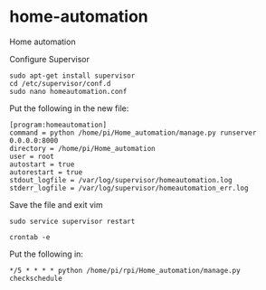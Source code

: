 # home-automation
Home automation

Configure Supervisor
```
sudo apt-get install supervisor
cd /etc/supervisor/conf.d
sudo nano homeautomation.conf
```
Put the following in the new file:
```
[program:homeautomation]
command = python /home/pi/Home_automation/manage.py runserver 0.0.0.0:8000
directory = /home/pi/Home_automation
user = root
autostart = true
autorestart = true
stdout_logfile = /var/log/supervisor/homeautomation.log
stderr_logfile = /var/log/supervisor/homeautomation_err.log
```
Save the file and exit vim
```
sudo service supervisor restart
```
```
crontab -e
```
Put the following in:
```
*/5 * * * * python /home/pi/rpi/Home_automation/manage.py checkschedule
```
